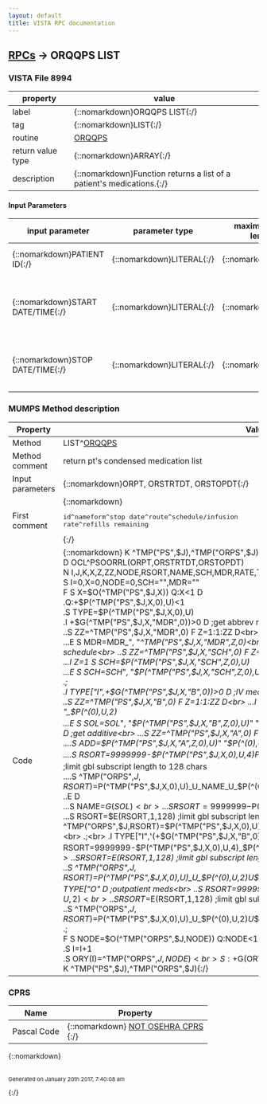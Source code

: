 ```yaml
---
layout: default
title: VISTA RPC documentation
---
```




## [RPCs](TableOfContent.md) &#8594; ORQQPS LIST 



### VISTA File 8994 


 property | value 
--- | --- 
 label | {::nomarkdown}ORQQPS LIST{:/}
 tag | {::nomarkdown}LIST{:/}
 routine | [ORQQPS](http://code.osehra.org/dox/Routine_ORQQPS_source.html)
 return value type | {::nomarkdown}ARRAY{:/}
 description | {::nomarkdown}Function returns a list of a patient's medications.{:/}

#### Input Parameters

| input parameter | parameter type | maximum data length | required | description | 
| --- | --- | --- | --- | --- | 
| {::nomarkdown}PATIENT ID{:/} | {::nomarkdown}LITERAL{:/} | {::nomarkdown}16{:/} | {::nomarkdown}true{:/} | {::nomarkdown}Patient id (DFN) from Patient File (#2).{:/} | 
| {::nomarkdown}START DATE/TIME{:/} | {::nomarkdown}LITERAL{:/} | {::nomarkdown}16{:/} | {::nomarkdown}true{:/} | {::nomarkdown}Start date/time in FileMan format indicating what date/time to beginlisting medications.{:/} | 
| {::nomarkdown}STOP DATE/TIME{:/} | {::nomarkdown}LITERAL{:/} | {::nomarkdown}16{:/} | {::nomarkdown}true{:/} | {::nomarkdown}Stop date/time in FileMan format indicating what date/time to end listingmedications.{:/} | 


### MUMPS Method description

 Property | Value 
 --- | --- 
 Method | LIST^[ORQQPS](http://code.osehra.org/dox/Routine_ORQQPS_source.html)
 Method comment | return pt's condensed medication list
 Input parameters | {::nomarkdown}ORPT, ORSTRTDT, ORSTOPDT{:/}
 First comment | {::nomarkdown}<pre>id^nameform^stop date^route^schedule/infusion rate^refills remaining</pre>{:/}
 Code | {::nomarkdown}  K ^TMP("PS",$J),^TMP("ORPS",$J)<br> D OCL^PSOORRL(ORPT,ORSTRTDT,ORSTOPDT)<br> N I,J,K,X,Z,ZZ,NODE,RSORT,NAME,SCH,MDR,RATE,TYPE,ADD,SOL,IVX<br> S I=0,X=0,NODE=0,SCH="",MDR=""<br> F  S X=$O(^TMP("PS",$J,X)) Q:X<1  D<br> .Q:+$P(^TMP("PS",$J,X,0),U)<1<br> .S TYPE=$P(^TMP("PS",$J,X,0),U)<br> .I +$G(^TMP("PS",$J,X,"MDR",0))>0 D  ;get abbrev med route<br> ..S ZZ=^TMP("PS",$J,X,"MDR",0) F Z=1:1:ZZ D<br> ...I Z=1 S MDR=^TMP("PS",$J,X,"MDR",Z,0)<br> ...E  S MDR=MDR_", "_^TMP("PS",$J,X,"MDR",Z,0)<br> .I +$G(^TMP("PS",$J,X,"SCH",0))>0 D  ;get schedule<br> ..S ZZ=^TMP("PS",$J,X,"SCH",0) F Z=1:1:ZZ D<br> ...I Z=1 S SCH=$P(^TMP("PS",$J,X,"SCH",Z,0),U)<br> ...E  S SCH=SCH_", "_$P(^TMP("PS",$J,X,"SCH",Z,0),U)<br> .;<br> .I TYPE["I",+$G(^TMP("PS",$J,X,"B",0))>0 D  ;IV meds - get solution<br> ..S ZZ=^TMP("PS",$J,X,"B",0) F Z=1:1:ZZ D<br> ...I Z=1 S SOL=$P(^TMP("PS",$J,X,"B",Z,0),U)_" "_$P(^(0),U,2)<br> ...E  S SOL=SOL_", "_$P(^TMP("PS",$J,X,"B",Z,0),U)_" "_$P(^(0),U,2)<br> ..I +$G(^TMP("PS",$J,X,"A",0))>0 D  ;get additive<br> ...S ZZ=^TMP("PS",$J,X,"A",0) F Z=1:1:ZZ D<br> ....S ADD=$P(^TMP("PS",$J,X,"A",Z,0),U)_" "_$P(^(0),U,2)<br> ....S NAME=ADD_" in "_$G(SOL)<br> ....S RSORT=9999999-$P(^TMP("PS",$J,X,0),U,4)_$P(^(0),U)_NAME<br> ....S RSORT=$E(RSORT,1,128)  ;limit gbl subscript length to 128 chars<br> ....S ^TMP("ORPS",$J,RSORT)=$P(^TMP("PS",$J,X,0),U)_U_NAME_U_$P(^(0),U,4)_U_$G(MDR)_U_$P(^(0),U,3)<br> ..E  D<br> ...S NAME=$G(SOL)<br> ...S RSORT=9999999-$P(^TMP("PS",$J,X,0),U,4)_$P(^(0),U)<br> ...S RSORT=$E(RSORT,1,128)  ;limit gbl subscript length to 128 chars<br> ...S ^TMP("ORPS",$J,RSORT)=$P(^TMP("PS",$J,X,0),U)_U_NAME_U_$P(^(0),U,4)_U_$G(MDR)_U_$P(^(0),U,3)<br> .;<br> .I TYPE["I",'(+$G(^TMP("PS",$J,X,"B",0))>0) D  ;unit dose inpatient meds<br> ..S RSORT=9999999-$P(^TMP("PS",$J,X,0),U,4)_$P(^(0),U)_$P(^(0),U,2)<br> ..S RSORT=$E(RSORT,1,128)  ;limit gbl subscript length to 128 chars<br> ..S ^TMP("ORPS",$J,RSORT)=$P(^TMP("PS",$J,X,0),U)_U_$P(^(0),U,2)_U_$P(^(0),U,4)_U_$G(MDR)_U_$G(SCH)<br> .;<br> .I TYPE["O" D  ;outpatient meds<br> ..S RSORT=9999999-$P(^TMP("PS",$J,X,0),U,4)_$P(^(0),U)_$P(^(0),U,2)<br> ..S RSORT=$E(RSORT,1,128)  ;limit gbl subscript length to 128 chars<br> ..S ^TMP("ORPS",$J,RSORT)=$P(^TMP("PS",$J,X,0),U)_U_$P(^(0),U,2)_U_$P(^(0),U,4)_U_$G(MDR)_U_$G(SCH)_U_$P(^(0),U,5)<br> .;<br> F  S NODE=$O(^TMP("ORPS",$J,NODE)) Q:NODE<1  D<br> .S I=I+1<br> .S ORY(I)=^TMP("ORPS",$J,NODE)<br> S:+$G(ORY(1))<1 ORY(1)="^No medications found."<br> K ^TMP("PS",$J),^TMP("ORPS",$J){:/}


### CPRS

 Name | Property 
 --- | --- 
 Pascal Code | {::nomarkdown} <a href="">NOT OSEHRA CPRS</a><br/>{:/}

{::nomarkdown} <br/><br/><p style="font-size: 11px">Generated on January 20th 2017, 7:40:08 am</p>{:/}